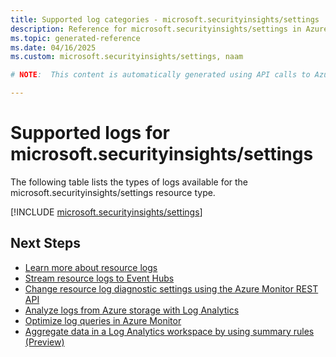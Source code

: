 ```yaml
---
title: Supported log categories - microsoft.securityinsights/settings
description: Reference for microsoft.securityinsights/settings in Azure Monitor Logs.
ms.topic: generated-reference
ms.date: 04/16/2025
ms.custom: microsoft.securityinsights/settings, naam

# NOTE:  This content is automatically generated using API calls to Azure. Any edits made on these files will be overwritten in the next run of the script. 

---
```





# Supported logs for microsoft.securityinsights/settings  
The following table lists the types of logs available for the microsoft.securityinsights/settings resource type.
  

  
[!INCLUDE [microsoft.securityinsights/settings](~/reusable-content/ce-skilling/azure/includes/azure-monitor/reference/logs/microsoft-securityinsights-settings-logs-include.md)]  
  

## Next Steps

* [Learn more about resource logs](/azure/azure-monitor/essentials/platform-logs-overview)
* [Stream resource logs to Event Hubs](/azure/azure-monitor/essentials/resource-logs#send-to-azure-event-hubs)
* [Change resource log diagnostic settings using the Azure Monitor REST API](/rest/api/monitor/diagnosticsettings)
* [Analyze logs from Azure storage with Log Analytics](/azure/azure-monitor/essentials/resource-logs#send-to-log-analytics-workspace)
* [Optimize log queries in Azure Monitor](/azure/azure-monitor/logs/query-optimization)
* [Aggregate data in a Log Analytics workspace by using summary rules (Preview)](/azure/azure-monitor/logs/summary-rules)